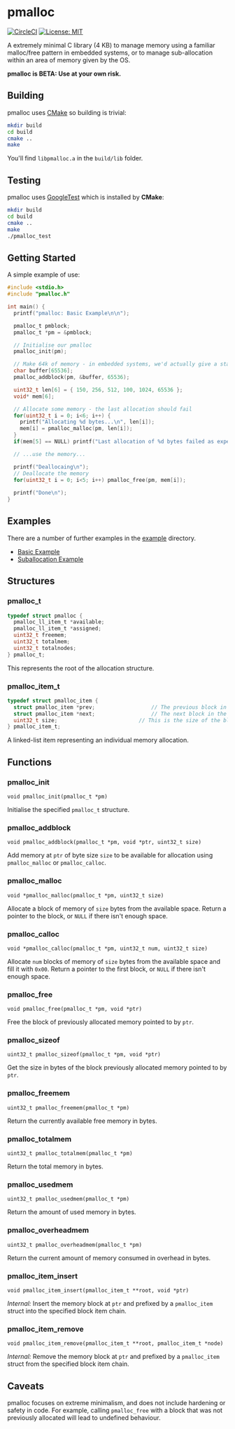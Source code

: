 # pmalloc

[![CircleCI](https://dl.circleci.com/status-badge/img/gh/tomdionysus/pmalloc/tree/master.svg?style=svg)](https://dl.circleci.com/status-badge/redirect/gh/tomdionysus/pmalloc/tree/master) [![License: MIT](https://img.shields.io/badge/License-MIT-yellow.svg)](https://opensource.org/licenses/MIT) 

A extremely minimal C library (4 KB) to manage memory using a familiar malloc/free pattern in embedded systems, or to manage sub-allocation within an area of memory given by the OS.

**pmalloc is BETA: Use at your own risk.**

## Building

pmalloc uses [CMake](https://cmake.org/) so building is trivial:

```bash
mkdir build
cd build
cmake ..
make
```

You'll find `libpmalloc.a` in the `build/lib` folder. 

## Testing

pmalloc uses [GoogleTest](https://github.com/google/googletest) which is installed by **CMake**:

```bash
mkdir build
cd build
cmake ..
make
./pmalloc_test
```

## Getting Started

A simple example of use:

```C
#include <stdio.h>
#include "pmalloc.h"

int main() {
  printf("pmalloc: Basic Example\n\n");

  pmalloc_t pmblock;
  pmalloc_t *pm = &pmblock;

  // Initialise our pmalloc
  pmalloc_init(pm);

  // Make 64k of memory - in embedded systems, we'd actually give a static memory address and size.
  char buffer[65536];
  pmalloc_addblock(pm, &buffer, 65536);

  uint32_t len[6] = { 150, 256, 512, 100, 1024, 65536 };
  void* mem[6];

  // Allocate some memory - the last allocation should fail
  for(uint32_t i = 0; i<6; i++) {
    printf("Allocating %d bytes...\n", len[i]);
    mem[i] = pmalloc_malloc(pm, len[i]);
  }
  if(mem[5] == NULL) printf("Last allocation of %d bytes failed as expected\n", len[5]); 

  // ...use the memory...

  printf("Deallocaing\n");
  // Deallocate the memory
  for(uint32_t i = 0; i<5; i++) pmalloc_free(pm, mem[i]);
  
  printf("Done\n");
}
```

## Examples

There are a number of further examples in the [example](example) directory.

* [Basic Example](example/example_basic.c) 
* [Suballocation Example](example/example_suballocation.c) 

## Structures

### pmalloc_t

```C
typedef struct pmalloc {
  pmalloc_ll_item_t *available;
  pmalloc_ll_item_t *assigned;
  uint32_t freemem;
  uint32_t totalmem;
  uint32_t totalnodes;
} pmalloc_t;
```

This represents the root of the allocation structure.

### pmalloc_item_t

```C
typedef struct pmalloc_item {
  struct pmalloc_item *prev;                  // The previous block in the chain
  struct pmalloc_item *next;                  // The next block in the chain
  uint32_t size;                          // This is the size of the block as reported to the user 
} pmalloc_item_t;
```

A linked-list item representing an individual memory allocation.

## Functions

### pmalloc_init

`void pmalloc_init(pmalloc_t *pm)`

Initialise the specified `pmalloc_t` structure.

### pmalloc_addblock

`void pmalloc_addblock(pmalloc_t *pm, void *ptr, uint32_t size)`

Add memory at `ptr` of byte size `size` to be available for allocation using `pmalloc_malloc` or `pmalloc_calloc`.

### pmalloc_malloc

`void *pmalloc_malloc(pmalloc_t *pm, uint32_t size)`

Allocate a block of memory of `size` bytes from the available space. Return a pointer to the block, or `NULL` if there isn't enough space.

### pmalloc_calloc

`void *pmalloc_calloc(pmalloc_t *pm, uint32_t num, uint32_t size)`

Allocate `num` blocks of memory of `size` bytes from the available space and fill it with `0x00`. Return a pointer to the first block, or `NULL` if there isn't enough space.

### pmalloc_free

`void pmalloc_free(pmalloc_t *pm, void *ptr)`

Free the block of previously allocated memory pointed to by `ptr`.

### pmalloc_sizeof

`uint32_t pmalloc_sizeof(pmalloc_t *pm, void *ptr)`

Get the size in bytes of the block previously allocated memory pointed to by `ptr`.

### pmalloc_freemem

`uint32_t pmalloc_freemem(pmalloc_t *pm)`

Return the currently available free memory in bytes.

### pmalloc_totalmem

`uint32_t pmalloc_totalmem(pmalloc_t *pm)`

Return the total memory in bytes.

### pmalloc_usedmem

`uint32_t pmalloc_usedmem(pmalloc_t *pm)`

Return the amount of used memory in bytes.

### pmalloc_overheadmem

`uint32_t pmalloc_overheadmem(pmalloc_t *pm)`

Return the current amount of memory consumed in overhead in bytes.

### pmalloc_item_insert

`void pmalloc_item_insert(pmalloc_item_t **root, void *ptr)`

*Internal:* Insert the memory block at `ptr` and prefixed by a `pmalloc_item` struct into the specified block item chain.

### pmalloc_item_remove

`void pmalloc_item_remove(pmalloc_item_t **root, pmalloc_item_t *node)`

*Internal:* Remove the memory block at `ptr` and prefixed by a `pmalloc_item` struct from the specified block item chain.

## Caveats

pmalloc focuses on extreme minimalism, and does not include hardening or safety in code. For example, calling `pmalloc_free` with a block that was not previously allocated will lead to undefined behaviour.
